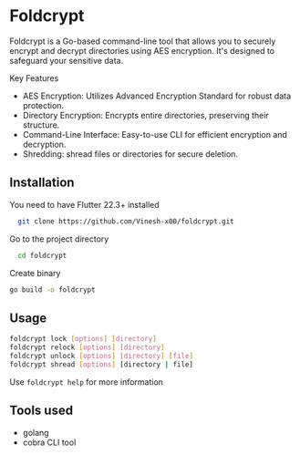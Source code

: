 # Foldcrypt

Foldcrypt is a Go-based command-line tool that allows you to securely encrypt and decrypt directories using AES encryption. 
It's designed to safeguard your sensitive data.

Key Features 

- AES Encryption: Utilizes Advanced Encryption Standard for robust data protection.
- Directory Encryption: Encrypts entire directories, preserving their structure.
- Command-Line Interface: Easy-to-use CLI for efficient encryption and decryption.
- Shredding: shread files or directories for secure deletion.

## Installation

You need to have Flutter 22.3+ installed

```bash
  git clone https://github.com/Vinesh-x00/foldcrypt.git
```

Go to the project directory
```bash
  cd foldcrypt
```

Create binary
```bash
go build -o foldcrypt
```

## Usage

```bash
foldcrypt lock [options] [directory]
foldcrypt relock [options] [directory]
foldcrypt unlock [options] [directory] [file]
foldcrypt shread [options] [directory | file]
```

Use `foldcrypt help` for more information

## Tools used
- golang
- cobra CLI tool

